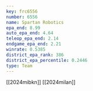 ```yaml
---
key: frc6556
number: 6556
name: Spartan Robotics
epa_end: 8.99
auto_epa_end: 4.64
teleop_epa_end: 2.14
endgame_epa_end: 2.21
winrate: 0.5385
district_epa_rank: 386
district_epa_percentile: 0.2446
type: Team
---
```

[[2024mibkn]]
[[2024milan]]
